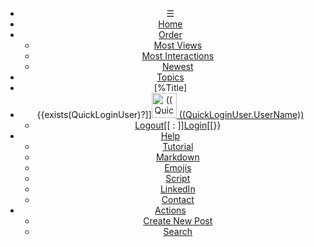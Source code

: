 ﻿<header id="header">
<nav>

* &#9776;
* [Home](Index.md)
* [Order](#)
	* [Most Views](#)
	* [Most Interactions](#)
	* [Newest](#)
* [Topics](#)
* [%Title]
* {{exists(QuickLoginUser)?]][<img alt="((QuickLoginUser.UserName))" with="40" height="40" src="((QuickLoginUser.AvatarUrl))?Width=40&Height=40"/> ((QuickLoginUser.UserName))](#)
	* [Logout](LogOut.md)[[ : ]][Login](Login.md)[[}}
* [Help](#)
	* [Tutorial](/Tutorial.md)
	* [Markdown](/Markdown.md)
	* [Emojis](/Emojis.md)
	* [Script](/Script.md)
	* [LinkedIn](https://www.linkedin.com/in/peterwaher/)
	* [Contact](https://waher.se/Feedback.md)
* [Actions](#)
	* [Create New Post](CreatePost.md)
	* [Search](#)

</nav>
</header>